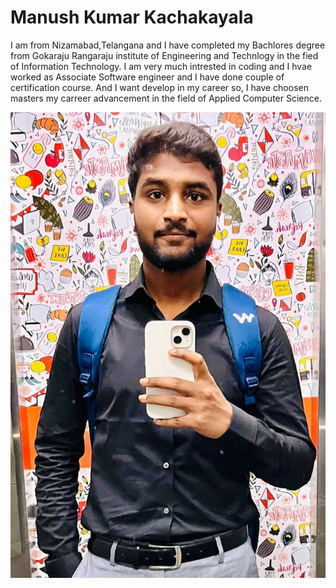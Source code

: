 # Manush Kumar Kachakayala
I am from Nizamabad,Telangana and I have completed my Bachlores degree from Gokaraju Rangaraju institute of Engineering and Technlogy in the fied of Information Technology. I am very much intrested in coding and I hvae worked as Associate Software engineer and I have done couple of certification course. And I want develop in my career so, I have choosen masters my carreer advancement in the field of Applied Computer Science.


![myimage](images/my_image.jpg.jpeg)




